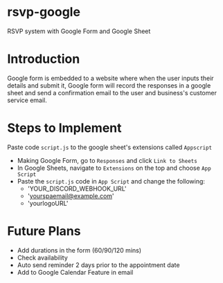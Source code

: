 # rsvp-google
 RSVP system with Google Form and Google Sheet

# Introduction
Google form is embedded to a website where when the user inputs their details and submit it, Google form will record the responses in a google sheet and send a confirmation email to the user and business's customer service email.

# Steps to Implement
Paste code `script.js` to the google sheet's extensions called `Appscript`
- Making Google Form, go to `Responses` and click `Link to Sheets`
- In Google Sheets, navigate to `Extensions` on the top and choose `App Script`
- Paste the `script.js` code in `App Script` and change the following:
  - 'YOUR_DISCORD_WEBHOOK_URL'
  - 'yourspaemail@example.com'
  - 'yourlogoURL'

# Future Plans
- Add durations in the form (60/90/120 mins)
- Check availability
- Auto send reminder 2 days prior to the appointment date
- Add to Google Calendar Feature in email
